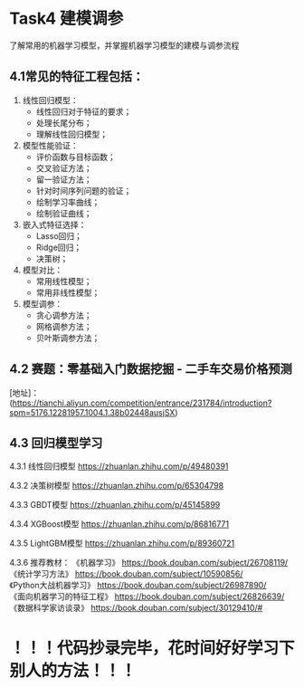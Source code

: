 # Task4 建模调参
了解常用的机器学习模型，并掌握机器学习模型的建模与调参流程

## 4.1常见的特征工程包括：
1.  线性回归模型： 
	-  线性回归对于特征的要求；
	-  处理长尾分布；
	-  理解线性回归模型；
2.  模型性能验证： 
	-  评价函数与目标函数；
	-  交叉验证方法；
	-  留一验证方法；
	-  针对时间序列问题的验证；
	-  绘制学习率曲线；
	-  绘制验证曲线；
3.  嵌入式特征选择： 
	-  Lasso回归；
	-  Ridge回归；
	-  决策树；
4.  模型对比： 
	-  常用线性模型；
	-  常用非线性模型；
5.  模型调参： 
	-  贪心调参方法；
	-  网格调参方法；
	-  贝叶斯调参方法；
## 4.2 赛题：零基础入门数据挖掘 - 二手车交易价格预测

[地址]： 
(https://tianchi.aliyun.com/competition/entrance/231784/introduction?spm=5176.12281957.1004.1.38b02448ausjSX)  </br>
## 4.3 回归模型学习
4.3.1 线性回归模型
https://zhuanlan.zhihu.com/p/49480391

4.3.2 决策树模型
https://zhuanlan.zhihu.com/p/65304798

4.3.3 GBDT模型
https://zhuanlan.zhihu.com/p/45145899

4.3.4 XGBoost模型
https://zhuanlan.zhihu.com/p/86816771

4.3.5 LightGBM模型
https://zhuanlan.zhihu.com/p/89360721

4.3.6 推荐教材：
《机器学习》 https://book.douban.com/subject/26708119/
 </br>
《统计学习方法》 https://book.douban.com/subject/10590856/
 </br>
《Python大战机器学习》 https://book.douban.com/subject/26987890/
 </br>
《面向机器学习的特征工程》 https://book.douban.com/subject/26826639/
</br> 
《数据科学家访谈录》 https://book.douban.com/subject/30129410/# 
</br>




# ！！！代码抄录完毕，花时间好好学习下别人的方法！！！

